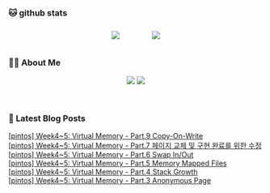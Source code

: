 
###  🐱 github stats  

<div id="main" align="center">
    <img src="https://github-readme-stats.vercel.app/api?username=Kojaewoong0504&count_private=true&show_icons=true&theme=tokyonight"
        style="height: auto; margin-left: 20px; margin-right: 20px; padding: 10px;"/>
    <img src="https://github-readme-stats.vercel.app/api/top-langs/?username=Kojaewoong0504&layout=compact"   
        style="height: auto; margin-left: 20px; margin-right: 20px; padding: 10px;"/>
</div>

###  💁‍♀️ About Me  
<p align="center">
    <a href="https://www.gowoong.com/"><img src="https://img.shields.io/badge/Blog-FF5722?style=flat-square&logo=Blogger&logoColor=white"/></a>
    <a href="mailto:jaewoong.ko0504@gmail.com"><img src="https://img.shields.io/badge/Gmail-d14836?style=flat-square&logo=Gmail&logoColor=white&link=ilovefran.ofm@gmail.com"/></a>
</p>

<br>

### 📕 Latest Blog Posts   

<a href ="https://www.gowoong.com/179"> [pintos] Week4~5: Virtual Memory - Part.9 Copy-On-Write </a> <br>
<a href ="https://www.gowoong.com/178"> [pintos] Week4~5: Virtual Memory - Part.7 페이지 교체 및 구현 완료를 위한 수정 </a> <br>
<a href ="https://www.gowoong.com/177"> [pintos] Week4~5: Virtual Memory - Part.6 Swap In/Out </a> <br>
<a href ="https://www.gowoong.com/176"> [pintos] Week4~5: Virtual Memory - Part.5 Memory Mapped Files </a> <br>
<a href ="https://www.gowoong.com/175"> [pintos] Week4~5: Virtual Memory - Part.4 Stack Growth </a> <br>
<a href ="https://www.gowoong.com/174"> [pintos] Week4~5: Virtual Memory - Part.3 Anonymous Page </a> <br>

